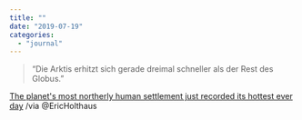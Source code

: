 ```yaml
---
title: ""
date: "2019-07-19"
categories: 
  - "journal"
---
```


> “Die Arktis erhitzt sich gerade dreimal schneller als der Rest des Globus.”

[The planet's most northerly human settlement just recorded its hottest ever day](https://www.independent.co.uk/environment/arctic-heatwave-canada-climate-change-temperature-record-alert-nunavut-alaska-a9008181.html) /via @EricHolthaus

